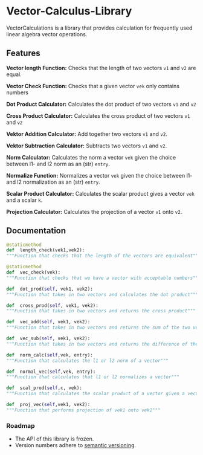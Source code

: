 # Vector-Calculus-Library
VectorCalculations is a library that provides calculation for frequently used linear algebra vector operations.

## Features
**Vector length Function:** Checks that the length of two vectors `v1` and `v2` are equal.

**Vector Check Function:** Checks that a given vector `vek` only contains numbers

**Dot Product Calculator:** Calculates the dot product of two vectors `v1` and `v2` 

**Cross Product Calculator:** Calculates the cross product of two vectors `v1` and `v2` 

**Vektor Addition Calculator:** Add together two vectors `v1` and `v2`.

**Vektor Subtraction Calculator:** Subtracts two vectors `v1` and `v2`.

**Norm Calculator:** Calculates the norm a vector `vek`  given the choice between l1- and l2 norm as an (str) `entry`.

**Normalize Function:** Normalizes a vector `vek` given the choice between l1- and l2 normalization as an (str) `entry`.

**Scalar Product Calculator:** Calculates the scalar product gives a vector `vek` and a scalar `k`.

**Projection Calculator:** Calculates the projection of a vector `v1` onto `v2`.



## Documentation

```python
@staticmethod
def  length_check(vek1,vek2):
"""Function that checks that the length of the vectors are equivalent"""

@staticmethod
def  vec_check(vek):
"""Function that checks that we have a vector with acceptable numbers"""

def  dot_prod(self, vek1, vek2):
"""Function that takes in two vectors and calculates the dot product"""

def  cross_prod(self, vek1, vek2):
"""Function that takes in two vectors and returns the cross product"""

def  vec_add(self, vek1, vek2):
"""Function that takes in two vectors and returns the sum of the two vectors"""

def  vec_sub(self, vek1, vek2):
"""Function that takes in two vectors and returns the difference of the two vectors"""

def  norm_calc(self,vek, entry):
"""Function that calculates the l1 or l2 norm of a vector"""

def  normal_vec(self,vek, entry):
"""Function that calculates that l1 or l2 normalizes a vector"""

def  scal_prod(self,c, vek):
"""Function that calculates the scalar product of a vector given a vector and a scalar"""

def  proj_vec(self,vek1, vek2):
"""Function that performs projection of vek1 onto vek2""" 
````

### Roadmap

* The API of this library is frozen.
* Version numbers adhere to [semantic versioning](http://semver.org/).